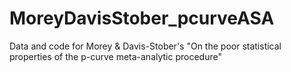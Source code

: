 # MoreyDavisStober_pcurveASA
Data and code for Morey &amp; Davis-Stober's "On the poor statistical properties of the p-curve meta-analytic procedure"

